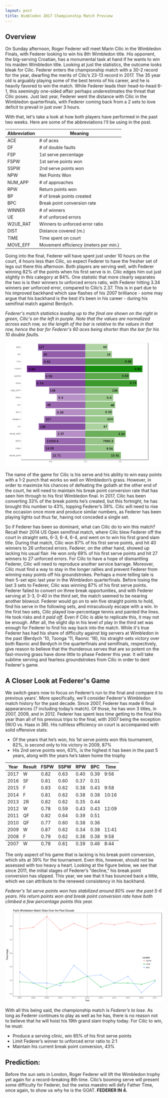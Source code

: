 ```yaml
---
layout: post
title: Wimbledon 2017 Championship Match Preview
---
```


## Overview

On Sunday afternoon, Roger Federer will meet Marin Cilic in the Wimbledon Finals, with Federer looking to win his 8th Wimbledon title. His opponent, the big-serving Croatian, has a monumental task at hand if he wants to win his maiden Wimbledon title. Looking at just the statistics, the outcome looks bleak for Cilic. Federer enters the championship match with a 30-2 record for the year, dwarfing the merits of Cilic’s 23-13 record in 2017. The 35 year old is arguably playing some of the best tennis of his career, and he is heavily favored to win the match. While Federer leads their head-to-head 6-1, this seemingly one-sided affair perhaps underestimates the threat that Cilic poses. Just last year, Federer went the distance with Cilic in the Wimbledon quarterfinals, with Federer coming back from a 2 sets to love deficit to prevail in just over 3 hours. 

With that, let's take a look at how both players have performed in the past two weeks. Here are some of the abbreviations I'll be using in the post.

<table>
  <thead>
    <tr>
      <th>Abbreviation</th>
      <th>Meaning</th>
    </tr>
  </thead>
  <tbody>
    <tr>
      <td>ACE</td>
      <td># of aces</td>
    </tr>
    <tr>
      <td>DF</td>
      <td># of double faults</td>
    </tr>
    <tr>
      <td>FSP</td>
      <td>1st serve percentage</td>
    </tr>
    <tr>
      <td>FSPW</td>
      <td>1st serve points won</td>
    </tr>
    <tr>
      <td>SSPW</td>
      <td>2nd serve points won</td>
    </tr>
    <tr>
      <td>NPW</td>
      <td>Net Points Won</td>
    </tr>
    <tr>
      <td>NUM_APP</td>
      <td># of approaches</td>
    </tr>
    <tr>
      <td>RPW</td>
      <td>Return points won</td>
    </tr>
     <tr>
      <td>BP</td>
      <td># of break points created</td>
    </tr>
     <tr>
      <td>BPC</td>
      <td>Break point conversion rate</td>
    </tr>
     <tr>
      <td>WINNER</td>
      <td># of winners</td>
    </tr>
     <tr>
      <td>UE</td>
      <td># of unforced errors</td>
    </tr>
     <tr>
      <td>W2UE_RAT</td>
      <td>Winners to unforced error ratio</td>
    </tr>
     <tr>
      <td>DIST</td>
      <td>Distance covered (m.)</td>
    </tr>
     <tr>
      <td>TIME</td>
      <td>Time spent on court</td>
    </tr>
     <tr>
      <td>MOVE_EFF</td>
      <td>Movement efficiency (meters per min.)</td>
    </tr>
  </tbody>
</table>


Going into the final, Federer will have spent just under 10 hours on the court, 4 hours less than Cilic, so expect Federer to have the fresher set of legs out there this afternoon. Both players are serving well, with Federer winning 82% of the points when his first serve is in. Cilic edges him out just slightly in this category at 84%. One statistic that more clearly separates the two is is their winners to unforced errors ratio, with Federer hitting 3.34 winners per unforced error, compared to Cilic’s 2.37. This is in part due to his improved backhand which saw flashes of his 2007 brilliance - some may argue that his backhand is the best it’s been in his career - during his semifinal match against Berdych. 

*Federer's match statistics leading up to the final are shown on the right in green, Cilic's on the left in purple. Note that the values are normalized across each row, so the length of the bar is relative to the values in that row, hence the bar for Federer's 60 aces being shorter than the bar for his 10 double faults.*

 ![ImageAltText](/img/player_stats.png)

The name of the game for Cilic is his serve and his ability to win easy points with a 1-2 punch that works so well on Wimbledon’s grass. However, in order to maximize his chances of defeating the goliath at the other end of the court, he will need to maintain his break point conversion rate that has seen him through to his first Wimbledon final. In 2017, Cilic has been converting 33% of the break points he’s created, but this fortnight, he has brought this number to 43%, topping Federer’s 39%. Cilic will need to rise the occasion once more and produce similar numbers, as Federer has been playing lights out thus far, having not conceded a single set. 


So if Federer has been so dominant, what can Cilic do to win this match? Recall their 2014 US Open semifinal match, where Cilic blew Federer off the court in straight sets, 6-3, 6-4, 6-4, and went on to win his first grand slam title. During that match, Cilic won 87% of his first serve points, and hit 40 winners to 26 unforced errors. Federer, on the other hand, showed up lacking his usual flair. He won only 69% of his first serve points and hit 27 winners to 27 unforced errors. For Cilic to have a hope of dismantling Federer, Cilic will need to reproduce another service barrage. Moreover, Cilic must find a way to stay in the longer rallies and prevent Federer from winning easy points off his groundstrokes. Perhaps a more telling tale is their 5-set epic last year in the Wimbledon quarterfinals. Before losing the last 3 sets to Federer, Cilic was winning 87% of his first serve points. Federer failed to convert on three break opportunities, and with Federer serving at 3-3, 0-40 in the third set, the match seemed to be nearing another blowout. Federer would go on to win five straight points to hold, find his serve in the following sets, and miraculously escape with a win. In the first two sets, Cilic played low-percentage tennis and painted the lines. He took risks and *it paid off.* Even if Cilic is able to replicate this, it may not be enough. After all, the slight dip in his level of play in the third set was enough for Federer to find his way back into the match. While it's true Federer has had his share of difficulty against big servers at Wimbledon in the past (Berdych '10, Tsonga '11, Raonic '16), his straight-sets victory over both Raonic and Berdych in the quarterfinals and semifinals, respectively, give reason to believe that the thunderous serves that are so potent on the fast-moving grass have done little to phase Federer this year. It will take sublime serving and fearless groundstrokes from Cilic in order to dent Federer's game. 

## A Closer Look at Federer's Game

We switch gears now to focus on Federer’s run to the final and compare it to previous years'. More specifically, we'll consider Federer's Wimbledon match history for the past decade. Since 2007, Federer has made 6 final appearances (7 including today’s match). Of those, he has won 3 titles, in 2007, 2009, and in 2012. Federer has spent less time getting to the final this year than all of his previous trips to the final, with 2007 being the exception (W/O vs. Haas in 3R). His ruthless efficiency on court is accompanied with solid offensive stats:

* Of the years that he’s won, his 1st serve points won this tournament, 82%, is second only to his victory in 2009, 87%
* His 2nd serve points won, 63%, is the highest it has been in the past 5 years, along with the years he’s taken home the trophy


<table>
  <thead>
    <tr>
      <th>Year</th>
      <th>Result</th>
      <th>FSPW</th>
      <th>SSPW</th>
      <th>RPW</th>
      <th>BPC</th>
      <th>Time</th>
    </tr>
  </thead>
  <tfoot>
    <tr>
      <td>2007</td>
      <td>W</td>
      <td>0.78</td>
      <td>0.61</td>
      <td>0.39</td>
      <td>0.46</td>
      <td>8:44</td>
    </tr>
  </tfoot>
  <tbody>
    <tr>
      <td>2017</td>
      <td>W</td>
      <td>0.82</td>
      <td>0.63</td>
      <td>0.40</td>
      <td>0.39</td>
      <td>9:56</td>
    </tr>
    <tr>
      <td>2016</td>
      <td>SF</td>
      <td>0.81</td>
      <td>0.60</td>
      <td>0.37</td>
      <td>0.31</td>
      <td></td>
    </tr>
    <tr>
      <td>2015</td>
      <td>F</td>
      <td>0.83</td>
      <td>0.62</td>
      <td>0.38</td>
      <td>0.43</td>
      <td>9:58</td>
    </tr>
    <tr>
      <td>2014</td>
      <td>F</td>
      <td>0.81</td>
      <td>0.62</td>
      <td>0.38</td>
      <td>0.38</td>
      <td>10:16</td>
    </tr>
    <tr>
      <td>2013</td>
      <td>2R</td>
      <td>0.82</td>
      <td>0.62</td>
      <td>0.35</td>
      <td>0.44</td>
      <td></td>
    </tr>
    <tr>
      <td>2012</td>
      <td>W</td>
      <td>0.78</td>
      <td>0.59</td>
      <td>0.43</td>
      <td>0.43</td>
      <td>12:09</td>
    </tr>
    <tr>
      <td>2011</td>
      <td>QF</td>
      <td>0.82</td>
      <td>0.64</td>
      <td>0.39</td>
      <td>0.51</td>
      <td></td>
    </tr>
    <tr>
      <td>2010</td>
      <td>QF</td>
      <td>0.77</td>
      <td>0.60</td>
      <td>0.38</td>
      <td>0.36</td>
      <td></td>
    </tr>
    <tr>
      <td>2009</td>
      <td>W</td>
      <td>0.87</td>
      <td>0.62</td>
      <td>0.34</td>
      <td>0.38</td>
      <td>11:41</td>
    </tr>
    <tr>
      <td>2008</td>
      <td>F</td>
      <td>0.79</td>
      <td>0.62</td>
      <td>0.38</td>
      <td>0.38</td>
      <td>9:58</td>
    </tr>
  </tbody>
</table>


The only aspect of his game that is lacking is his break point conversion, which sits at 39% for the tournament. Even this, however, should not be assessed with too heavy a heart. Looking at the figure below, we see that since 2011, the initial stages of Federer’s “decline,” his break point conversion has slipped. This year, we see that it has bounced back a little, which we can attribute to the renewed consistency in his backhand. 

*Federer's 1st serve points won has stabilized around 80% over the past 5-6 years. His return points won and break point conversion rate have both climbed a few percentage points this year.*

 ![ImageAltText](/img/stat_year.png)

With all this being said, the championship match is *Federer’s to lose.* As long as Federer continues to play as well as he has, there is no reason not to believe that he will hoist his 19th grand slam trophy today. For Cilic to win, he must:

* Produce a serving clinic, win 85% of his first serve points
* Limit Federer’s winner to unforced error ratio to 2:1
* Maintain his current break point conversion, 43%

## Prediction:
Before the sun sets in London, Roger Federer will lift the Wimbledon trophy yet again for a record-breaking 8th time. Cilic’s booming serve will present some difficulty for Federer, but the swiss maestro will defy Father Time, once again, to show us why he is the GOAT. **FEDERER IN 4.**

